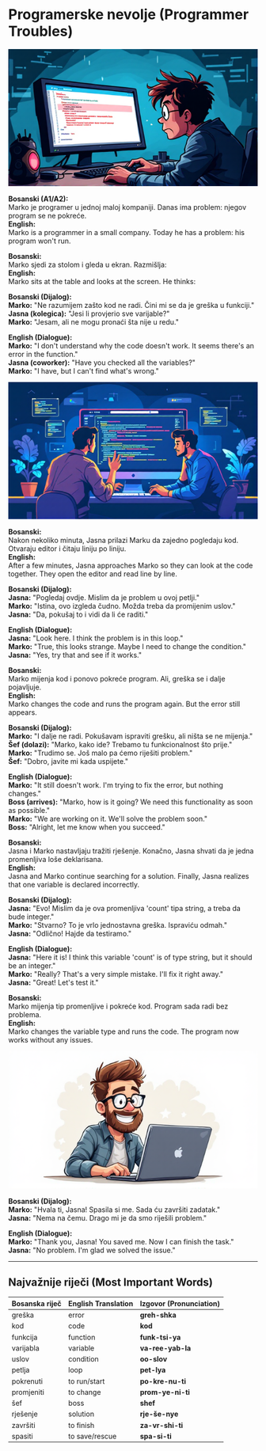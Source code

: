 # Programerske nevolje (Programmer Troubles)

![Img_3f9d1b04](images\3f9d1b04.png)      

**Bosanski (A1/A2):**  
Marko je programer u jednoj maloj kompaniji. Danas ima problem: njegov program se ne pokreće.  
**English:**  
Marko is a programmer in a small company. Today he has a problem: his program won't run.

**Bosanski:**  
Marko sjedi za stolom i gleda u ekran. Razmišlja:  
**English:**  
Marko sits at the table and looks at the screen. He thinks:

**Bosanski (Dijalog):**  
**Marko:** "Ne razumijem zašto kod ne radi. Čini mi se da je greška u funkciji."  
**Jasna (kolegica):** "Jesi li provjerio sve varijable?"  
**Marko:** "Jesam, ali ne mogu pronaći šta nije u redu."  

**English (Dialogue):**  
**Marko:** "I don't understand why the code doesn't work. It seems there's an error in the function."  
**Jasna (coworker):** "Have you checked all the variables?"  
**Marko:** "I have, but I can't find what's wrong."

![Img_0f27422f](images\0f27422f.png)      

**Bosanski:**  
Nakon nekoliko minuta, Jasna prilazi Marku da zajedno pogledaju kod. Otvaraju editor i čitaju liniju po liniju.  
**English:**  
After a few minutes, Jasna approaches Marko so they can look at the code together. They open the editor and read line by line.

**Bosanski (Dijalog):**  
**Jasna:** "Pogledaj ovdje. Mislim da je problem u ovoj petlji."  
**Marko:** "Istina, ovo izgleda čudno. Možda treba da promijenim uslov."  
**Jasna:** "Da, pokušaj to i vidi da li će raditi."  

**English (Dialogue):**  
**Jasna:** "Look here. I think the problem is in this loop."  
**Marko:** "True, this looks strange. Maybe I need to change the condition."  
**Jasna:** "Yes, try that and see if it works."

**Bosanski:**  
Marko mijenja kod i ponovo pokreće program. Ali, greška se i dalje pojavljuje.  
**English:**  
Marko changes the code and runs the program again. But the error still appears.

**Bosanski (Dijalog):**  
**Marko:** "I dalje ne radi. Pokušavam ispraviti grešku, ali ništa se ne mijenja."  
**Šef (dolazi):** "Marko, kako ide? Trebamo tu funkcionalnost što prije."  
**Marko:** "Trudimo se. Još malo pa ćemo riješiti problem."  
**Šef:** "Dobro, javite mi kada uspijete."  

**English (Dialogue):**  
**Marko:** "It still doesn't work. I'm trying to fix the error, but nothing changes."  
**Boss (arrives):** "Marko, how is it going? We need this functionality as soon as possible."  
**Marko:** "We are working on it. We'll solve the problem soon."  
**Boss:** "Alright, let me know when you succeed."

**Bosanski:**  
Jasna i Marko nastavljaju tražiti rješenje. Konačno, Jasna shvati da je jedna promenljiva loše deklarisana.  
**English:**  
Jasna and Marko continue searching for a solution. Finally, Jasna realizes that one variable is declared incorrectly.

**Bosanski (Dijalog):**  
**Jasna:** "Evo! Mislim da je ova promenljiva 'count' tipa string, a treba da bude integer."  
**Marko:** "Stvarno? To je vrlo jednostavna greška. Ispraviću odmah."  
**Jasna:** "Odlično! Hajde da testiramo."  

**English (Dialogue):**  
**Jasna:** "Here it is! I think this variable 'count' is of type string, but it should be an integer."  
**Marko:** "Really? That's a very simple mistake. I'll fix it right away."  
**Jasna:** "Great! Let's test it."

**Bosanski:**  
Marko mijenja tip promenljive i pokreće kod. Program sada radi bez problema.  
**English:**  
Marko changes the variable type and runs the code. The program now works without any issues.

![Img_c739b20b](images\c739b20b.png)      

**Bosanski (Dijalog):**  
**Marko:** "Hvala ti, Jasna! Spasila si me. Sada ću završiti zadatak."  
**Jasna:** "Nema na čemu. Drago mi je da smo riješili problem."  

**English (Dialogue):**  
**Marko:** "Thank you, Jasna! You saved me. Now I can finish the task."  
**Jasna:** "No problem. I'm glad we solved the issue."

---

## Najvažnije riječi (Most Important Words)

| Bosanska riječ | English Translation | Izgovor (Pronunciation)        |
|----------------|---------------------|--------------------------------|
| greška         | error              | **greh-shka**                  |
| kod            | code               | **kod**                        |
| funkcija       | function           | **funk-tsi-ya**               |
| varijabla      | variable           | **va-ree-yab-la**             |
| uslov          | condition          | **oo-slov**                    |
| petlja         | loop               | **pet-lya**                    |
| pokrenuti      | to run/start       | **po-kre-nu-ti**              |
| promjeniti     | to change          | **prom-ye-ni-ti**             |
| šef            | boss               | **shef**                       |
| rješenje       | solution           | **rje-še-nye**                 |
| završiti       | to finish          | **za-vr-shi-ti**              |
| spasiti        | to save/rescue     | **spa-si-ti**                  |

